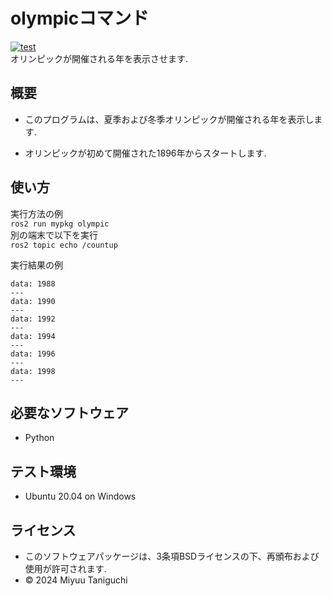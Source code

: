 # olympicコマンド
[![test](https://github.com/iuu1003/mypkg/actions/workflows/test.yml/badge.svg)](https://github.com/iuu1003/mypkg/actions/workflows/test.yml)  
オリンピックが開催される年を表示させます.

## 概要
- このプログラムは、夏季および冬季オリンピックが開催される年を表示します.

- オリンピックが初めて開催された1896年からスタートします.

## 使い方
実行方法の例  
`ros2 run mypkg olympic`  
別の端末で以下を実行  
`ros2 topic echo /countup`

実行結果の例
```
data: 1988
---
data: 1990
---
data: 1992
---
data: 1994
---
data: 1996
---
data: 1998
---
```

## 必要なソフトウェア
- Python

## テスト環境
- Ubuntu 20.04 on Windows

## ライセンス
- このソフトウェアパッケージは、3条項BSDライセンスの下、再頒布および使用が許可されます.
- © 2024 Miyuu Taniguchi
